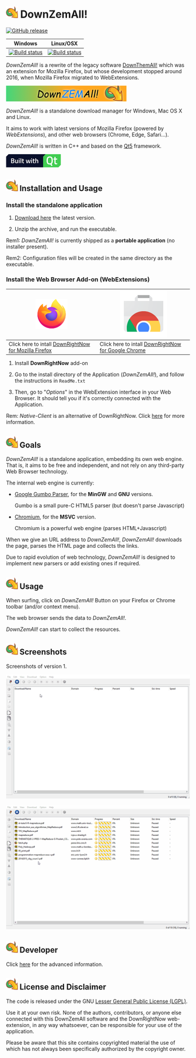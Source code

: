 # ![logo](/src/icons/logo/icon32.png) DownZemAll!

[![GitHub release](https://img.shields.io/github/v/release/setvisible/downzemall.svg)](../../releases/latest)

| Windows | Linux/OSX |
|---------|-----------|
| [![Build status](https://ci.appveyor.com/api/projects/status/github/setvisible/downzemall?branch=master&svg=true)](https://ci.appveyor.com/project/setvisible/downzemall) | [![Build status](https://api.travis-ci.org/setvisible/downzemall.svg?branch=master)](https://travis-ci.org/setvisible/downzemall) |


*DownZemAll!* is a rewrite of the legacy software [DownThemAll!](https://en.wikipedia.org/wiki/DownThemAll! "https://en.wikipedia.org/wiki/DownThemAll!") which was an extension for Mozilla Firefox, but whose development stopped around 2016, when Mozilla Firefox migrated to WebExtensions.

![promotional](/screenshots/promo_330x43.png)

*DownZemAll!* is a standalone download manager for Windows, Mac OS X and Linux. 

It aims to work with latest versions of Mozilla Firefox (powered by *WebExtensions*), and other web browsers (Chrome, Edge, Safari...). 

*DownZemAll!* is written in C++ and based on the [Qt5](https://www.qt.io/ "https://www.qt.io/") framework.

![Built with Qt](/screenshots/built_with_qt.png)


## ![logo](/src/icons/logo/icon32.png) Installation and Usage

### Install the standalone application

1. [Download here](https://github.com/setvisible/DownZemAll/releases "https://github.com/setvisible/DownZemAll/releases") the latest version.

2. Unzip the archive, and run the executable.

Rem1: *DownZemAll!* is currently shipped as a **portable application** (no installer present).

Rem2: Configuration files will be created in the same directory as the executable.


### Install the Web Browser Add-on (WebExtensions)


| ![logo](/screenshots/firefox.png) | ![logo](/screenshots/chrome.png) |
|-----------------------------------|----------------------------------|
| Click here to intall [DownRightNow for Mozilla Firefox](https://addons.mozilla.org/en-US/firefox/addon/down-right-now/ "https://addons.mozilla.org/en-US/firefox/addon/down-right-now/") | Click here to intall [DownRightNow for Google Chrome](https://chrome.google.com/webstore/detail/down-right-now/modofbhnhlagjmejdbalnijgncppjeio "https://chrome.google.com/webstore/detail/down-right-now/modofbhnhlagjmejdbalnijgncppjeio") |


1. Install **DownRightNow** add-on

2. Go to the install directory of the Application (*DownZemAll!*), and follow the instructions in `ReadMe.txt`

3. Then, go to "*Options*" in the WebExtension interface in your Web Browser. It should tell you if it's correctly connected with the Application. 


Rem: *Native-Client* is an alternative of DownRightNow. Click [here](NativeClient.md "NativeClient.md") for more information.


## ![logo](/src/icons/logo/icon32.png) Goals

*DownZemAll!* is a standalone application, embedding its own web engine. That is, it aims to be free and independent, and not rely on any third-party Web Browser technology.

The internal web engine is currently:

* [Google Gumbo Parser](https://github.com/google/gumbo-parser "https://github.com/google/gumbo-parser"), for the **MinGW** and **GNU** versions. 

     Gumbo is a small pure-C HTML5 parser (but doesn't parse Javascript)

* [Chromium](https://fr.wikipedia.org/wiki/Chromium "https://fr.wikipedia.org/wiki/Chromium"), for the **MSVC** version.

     Chromium is a powerful web engine (parses HTML+Javascript)

When we give an URL address to *DownZemAll!*, *DownZemAll!* downloads the page, parses the HTML page and collects the links.

Due to rapid evolution of web technology, *DownZemAll!* is designed to implement new parsers or add existing ones if required.


## ![logo](/src/icons/logo/icon32.png) Usage

When surfing, click on *DownZemAll!* Button on your Firefox or Chrome toolbar (and/or context menu). 

The web browser sends the data to *DownZemAll!*.

*DownZemAll!* can start to collect the resources.


## ![logo](/src/icons/logo/icon32.png) Screenshots

Screenshots of version 1.

![anim_01](/screenshots/anim_01.gif)

![anim_02](/screenshots/anim_02.gif)


## ![logo](/src/icons/logo/icon32.png) Developer

Click [here](DEVELOPERS.md "DEVELOPERS.md") for the advanced information.


## ![logo](/src/icons/logo/icon32.png) License and Disclaimer

The code is released under the GNU [Lesser General Public License (LGPL)](LICENSE "LICENSE").

Use it at your own risk. None of the authors, contributors, or anyone else connected with this DownZemAll software and the DownRightNow web-extension, in any way whatsoever, can be responsible for your use of the application. 

Please be aware that this site contains copyrighted material the use of which has not always been specifically authorized by the copyright owner.
